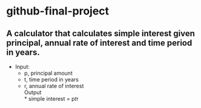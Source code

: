 # github-final-project

## A calculator that calculates simple interest given principal, annual rate of interest and time period in years.   



* Input:  
     * p, principal amount  
     * t, time period in years  
     * r, annual rate of interest  
Output  
      * simple interest = p*t*r  
